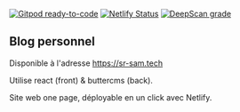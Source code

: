 [![Gitpod ready-to-code](https://img.shields.io/badge/Gitpod-ready--to--code-blue?logo=gitpod)](https://gitpod.io/#https://github.com/Kakise/sr-sam-tech)
[![Netlify Status](https://api.netlify.com/api/v1/badges/c469e0d3-6243-4597-829d-f4b53c676f7b/deploy-status)](https://app.netlify.com/sites/sr-sams-tech-blog/deploys)
[![DeepScan grade](https://deepscan.io/api/teams/11488/projects/14385/branches/266341/badge/grade.svg)](https://deepscan.io/dashboard#view=project&tid=11488&pid=14385&bid=266341)

## Blog personnel

Disponible à l'adresse https://sr-sam.tech

Utilise react (front) & buttercms (back).

Site web one page, déployable en un click avec Netlify.